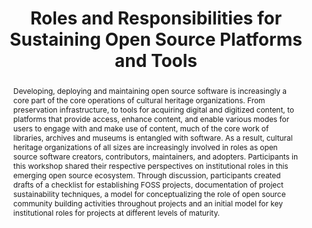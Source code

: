 ---
abstract: Developing, deploying and maintaining open source software is increasingly
  a core part of the core operations of cultural heritage organizations. From preservation
  infrastructure, to tools for acquiring digital and digitized content, to platforms
  that provide access, enhance content, and enable various modes for users to engage
  with and make use of content, much of the core work of libraries, archives and museums
  is entangled with software. As a result, cultural heritage organizations of all
  sizes are increasingly involved in roles as open source software creators, contributors,
  maintainers, and adopters. Participants in this workshop shared their respective
  perspectives on institutional roles in this emerging open source ecosystem. Through
  discussion, participants created drafts of a checklist for establishing FOSS projects,
  documentation of project sustainability techniques, a model for conceptualizing
  the role of open source community building activities throughout projects and an
  initial model for key institutional roles for projects at different levels of maturity.
creators:
- Owens, Trevor
- Wilson, Carl
date: null
document_url: https://services.phaidra.univie.ac.at/api/object/o:429624/download
grand_parent: iPRES
institutions: []
keywords:
- foss
- sustainability
- institutional roles
landing_page_url: https://phaidra.univie.ac.at/o:429624
language: eng
layout: publication
license: CC BY 4.0 International
notes_url: null
parent: iPRES 2015
publication_type: paper
size: 575369
slides_url: null
source_name: iPRES
stream_url: null
title: Roles and Responsibilities for Sustaining Open Source Platforms and Tools
year: 2015
---